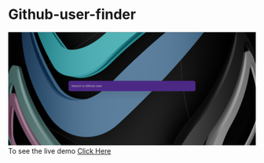 # Github-user-finder
<a target="_blank"><img src="https://github.com/dhruvgarg31/Github-user-finder/blob/main/2.png"></a>
<br>
To see the live demo <a href="https://dhruvgarg31.github.io/Github-user-finder/"> Click Here </a>
